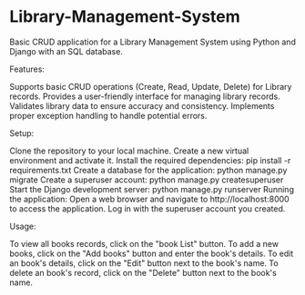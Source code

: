 # Library-Management-System
Basic CRUD application for a Library Management System using Python and Django with an SQL database.

Features:

Supports basic CRUD operations (Create, Read, Update, Delete) for Library records. Provides a user-friendly interface for managing library records. Validates library data to ensure accuracy and consistency. Implements proper exception handling to handle potential errors.

Setup:

Clone the repository to your local machine. Create a new virtual environment and activate it. Install the required dependencies: pip install -r requirements.txt Create a database for the application: python manage.py migrate Create a superuser account: python manage.py createsuperuser Start the Django development server: python manage.py runserver Running the application: Open a web browser and navigate to http://localhost:8000 to access the application. Log in with the superuser account you created.

Usage:

To view all books records, click on the "book List" button. To add a new books, click on the "Add books" button and enter the book's details. To edit an book's details, click on the "Edit" button next to the book's name. To delete an book's record, click on the "Delete" button next to the book's name.
